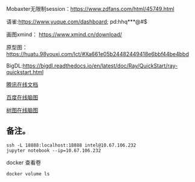 Mobaxter无限制session：https://www.zdfans.com/html/45749.html

语雀:https://www.yuque.com/dashboard; pd:hhq***@#$

画图xmind： https://www.xmind.cn/download/

原型图：https://huatu.98youxi.com/lct/#Xa661e05b24482449418e6bbf44be4bbd

BigDL:https://bigdl.readthedocs.io/en/latest/doc/Ray/QuickStart/ray-quickstart.html

[腾讯在线文档](https://docs.qq.com/desktop/?u=57b6096a94084adf8a9c552d6adb856d&_from=1)

[百度在线脑图](https://naotu.baidu.com/home)

[树图在线脑图](https://mind.shutu.cn/?works_guid=b33766f7b8db08a3bb33218d6a520583)

## 备注。

```
ssh -L 18888:localhost:18888 intel@10.67.106.232
jupyter notebook --ip=10.67.106.232
```

docker 查看卷

```shell
docker volume ls
```
